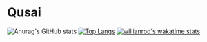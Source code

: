 # Qusai
![Anurag's GitHub stats](https://github-readme-stats.vercel.app/api?username=qusaiqishta&count_private=true&show_icons=true&theme=radical)
[![Top Langs](https://github-readme-stats.vercel.app/api/top-langs/?username=qusaiqishta)](https://github.com/qusaiqishta/github-readme-stats)
[![willianrod's wakatime stats](https://github-readme-stats.vercel.app/api/wakatime?username=qusaiqishta)](https://github.com/qusaiqishta/github-readme-stats)




